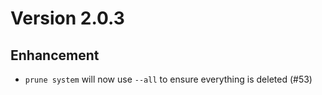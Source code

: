 # Version 2.0.3
## Enhancement
- `prune system` will now use `--all` to ensure everything is deleted (#53)